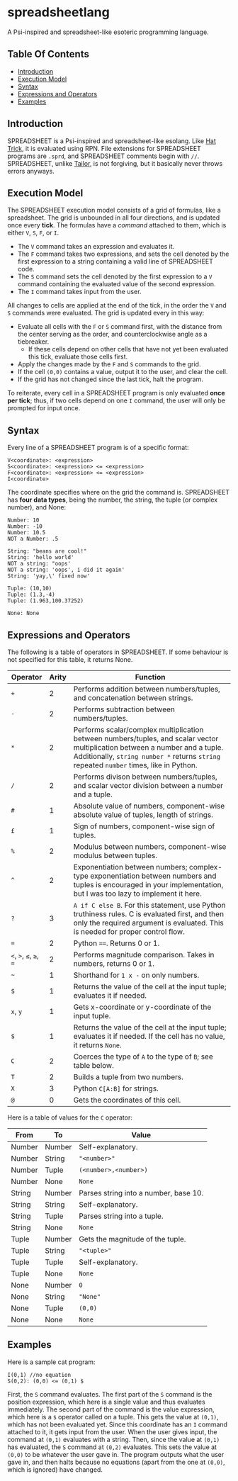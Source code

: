 # spreadsheetlang
A Psi-inspired and spreadsheet-like esoteric programming language.

## Table Of Contents

* [Introduction](https://github.com/wompking/spreadsheetlang/#introduction)
* [Execution Model](https://github.com/wompking/spreadsheetlang/#execution-model)
* [Syntax](https://github.com/wompking/spreadsheetlang/#syntax)
* [Expressions and Operators](https://github.com/wompking/spreadsheetlang/#expressions-and-operators)
* [Examples](https://github.com/wompking/spreadsheetlang/#examples)

## Introduction
SPREADSHEET is a Psi-inspired and spreadsheet-like esolang. Like [Hat Trick](https://github.com/wompking/tailorlang), it is evaluated using RPN. File extensions for SPREADSHEET programs are `.sprd`, and SPREADSHEET comments begin with `//`. SPREADSHEET, unlike [Tailor](https://github.com/wompking/tailorlang), is not forgiving, but it basically never throws errors anyways.

## Execution Model
The SPREADSHEET execution model consists of a grid of formulas, like a spreadsheet. The grid is unbounded in all four directions, and is updated once every **tick**.
The formulas have a *command* attached to them, which is either `V`, `S`, `F`, or `I`.
* The `V` command takes an expression and evaluates it. 
* The `F` command takes two expressions, and sets the cell denoted by the first expression to a string containing a valid line of SPREADSHEET code.
* The `S` command sets the cell denoted by the first expression to a `V` command containing the evaluated value of the second expression.
* The `I` command takes input from the user.

All changes to cells are applied at the end of the tick, in the order the `V` and `S` commands were evaluated.
The grid is updated every in this way:

* Evaluate all cells with the `F` or `S` command first, with the distance from the center serving as the order, and counterclockwise angle as a tiebreaker.
  * If these cells depend on other cells that have not yet been evaluated this tick, evaluate those cells first.
* Apply the changes made by the `F` and `S` commands to the grid.
* If the cell `(0,0)` contains a value, output it to the user, and clear the cell.
* If the grid has not changed since the last tick, halt the program.

To reiterate, every cell in a SPREADSHEET program is only evaluated **once per tick**; thus, if two cells depend on one `I` command, the user will only be prompted for input once.
## Syntax
Every line of a SPREADSHEET program is of a specific format:

```
V<coordinate>: <expression>
S<coordinate>: <expression> <= <expression>
F<coordinate>: <expression> <= <expression>
I<coordinate>
```
The coordinate specifies where on the grid the command is.
SPREADSHEET has **four data types**, being the number, the string, the tuple (or complex number), and None:
```
Number: 10
Number: -10
Number: 10.5
NOT a Number: .5

String: "beans are cool!"
String: 'hello world'
NOT a string: "oops'
NOT a string: 'oops', i did it again'
String: 'yay,\' fixed now'

Tuple: (10,10)
Tuple: (1.3,-4)
Tuple: (1.963,100.37252)

None: None
```

## Expressions and Operators

The following is a table of operators in SPREADSHEET. If some behaviour is not specified for this table, it returns None.

| Operator | Arity | Function |
|----------|-------|----------|
| `+` | 2 | Performs addition between numbers/tuples, and concatenation between strings. |
| `-` | 2 | Performs subtraction between numbers/tuples. |
| `*` | 2 | Performs scalar/complex multiplication between numbers/tuples, and scalar vector multiplication between a number and a tuple. Additionally, `string number *` returns `string` repeated `number` times, like in Python. |
| `/` | 2 | Performs divison between numbers/tuples, and scalar vector division between a number and a tuple. |
| `#` | 1 | Absolute value of numbers, component-wise absolute value of tuples, length of strings. |
| `£` | 1 | Sign of numbers, component-wise sign of tuples. |
| `%` | 2 | Modulus between numbers, component-wise modulus between tuples. |
| `^` | 2 | Exponentiation between numbers; complex-type exponentiation between numbers and tuples is encouraged in your implementation, but I was too lazy to implement it here. |
| `?` | 3 | `A if C else B`. For this statement, use Python truthiness rules. C is evaluated first, and then only the required argument is evaluated. This is needed for proper control flow. |
| `=` | 2 | Python `==`. Returns 0 or 1. |
| `<`, `>`, `≤`, `≥`, `=` | 2 | Performs magnitude comparison. Takes in numbers, returns 0 or 1. |
| `~` | 1 | Shorthand for `1 x -` on only numbers. |
| `$` | 1 | Returns the value of the cell at the input tuple; evaluates it if needed. |
| `x`, `y` | 1 | Gets x-coordinate or y-coordinate of the input tuple. |
| `$` | 1 | Returns the value of the cell at the input tuple; evaluates it if needed. If the cell has no value, it returns `None`. |
| `C` | 2 | Coerces the type of `A` to the type of `B`; see table below. |
| `T` | 2 | Builds a tuple from two numbers. |
| `X` | 3 | Python `C[A:B]` for strings. |
| `@` | 0 | Gets the coordinates of this cell. |

Here is a table of values for the `C` operator:

| From | To | Value |
|----------|-------|----------|
| Number | Number | Self-explanatory. |
| Number | String | `"<number>"` |
| Number | Tuple | `(<number>,<number>)` |
| Number | None | `None` |
| String | Number | Parses string into a number, base 10. |
| String | String | Self-explanatory. |
| String | Tuple | Parses string into a tuple. |
| String | None | `None` |
| Tuple | Number | Gets the magnitude of the tuple. |
| Tuple | String | `"<tuple>"` |
| Tuple | Tuple | Self-explanatory. |
| Tuple | None | `None` |
| None | Number | `0` |
| None | String | `"None"` |
| None | Tuple | `(0,0)` |
| None | None | `None` |

## Examples

Here is a sample cat program:

```
I(0,1) //no equation
S(0,2): (0,0) <= (0,1) $
```

First, the `S` command evaluates. The first part of the `S` command is the position expression, which here is a single value and thus evaluates immediately. The second part of the command is the value expression, which here is a `$` operator called on a tuple. This gets the value at `(0,1)`, which has not been evaluated yet. Since this coordinate has an `I` command attached to it, it gets input from the user. When the user gives input, the command at `(0,1)` evaluates with a string. Then, since the value at `(0,1)` has evaluated, the `S` command at `(0,2)` evaluates. This sets the value at `(0,0)` to be whatever the user gave in. The program outputs what the user gave in, and then halts because no equations (apart from the one at `(0,0)`, which is ignored) have changed.
